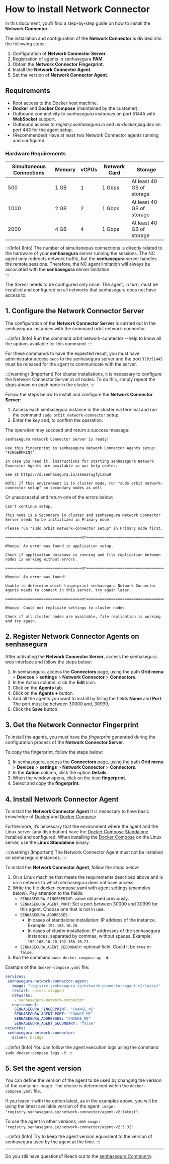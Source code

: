 # How to install Network Connector


In this document, you’ll find a step-by-step guide on how to install the **Network Connector**.

The installation and configuration of the **Network Connector** is divided into the following steps:

1. Configuration of **Network Connector Server**.
2. Registration of agents in senhasegura **PAM**.
3. Obtain the **Network Connector Fingerprint**.
4. Install the **Network Connector Agent**.
5. Set the version of **Network Connector Agent**.

## Requirements

* Root access to the Docker host machine.  
* **Docker** and **Docker Compose** (maintained by the customer).  
* Outbound connectivity to *senhasegura instances* on port 51445 with **WebSocket** support.  
* Outbound access to *registry.senhasegura.io* and *us-docker.pkg.dev* on port 443 for the agent setup.  
* (Recommended) Have at least two Network Connector agents running and configured.

### Hardware Requirements

| Simultaneous Connections | Memory  | vCPUs | Network Card   | Storage                        |
|--------------------------|---------|-------|----------------|--------------------------------|
| 500                      | 1 GB    | 1     | 1 Gbps         | At least 40 GB of storage      |
| 1000                     | 2 GB    | 2     | 1 Gbps         | At least 40 GB of storage      |
| 2000                     | 4 GB    | 4     | 1 Gbps         | At least 40 GB of storage      |

:::(Info) (Info)
The number of simultaneous connections is directly related to the hardware of your **senhasegura** server running the sessions. The NC agent only redirects network traffic, but the **senhasegura** server handles the remote sessions. Therefore, the NC agent limitation will always be associated with the **senhasegura** server limitation.  
:::

The *Server* needs to be configured only once. The agent, in turn, must be installed and configured on all networks that senhasegura does not have access to.

## 1. Configure the Network Connector Server

The configuration of the **Network Connector Server** is carried out in the senhasegura instances with the command orbit network-connector.

:::(info) (Info) 
Run the command orbit network-connector --help to know all the options available for this command. 
:::

For these commands to have the expected result, you must have administrator access `sudo` to the senhasegura server and the port `TCP/51445` must be released for the agent to communicate with the server.

:::(warning) (Important) 
For cluster installations, it is necessary to configure the Network Connector Server at all nodes. To do this, simply repeat the steps above on each node in the cluster. 
:::

Follow the steps below to install and configure the **Network Connector Server**:

1. Access each senhasegura instance in the cluster via terminal and run the command `sudo orbit network-connector` setup.
2. Enter the key and, to confirm the operation.

The operation may succeed and return a success message:

```
senhasegura Network Connector Server is ready!

Use this fingerprint in senhasegura Network Connector Agents setup: "FINGERPRINT"

In case you need it, instructions for starting senhasegura Network Connector Agents are available in our help center.

See at https://d.senhasegura.io/skme2rugfyizbw9

NOTE: If this environment is in cluster mode, run "sudo orbit network-connector setup" on secondary nodes as well
```

Or unsuccessful and return one of the errors below:

```
Can't continue setup.

This node is a Secondary in cluster and senhasegura Network Connector Server needs to be initialized in Primary node.

Please run "sudo orbit network-connector setup" in Primary node first.

==================================or=====================================

Whoops! An error was found in application setup.

Check if application database is running and file replication between nodes is working without errors.

==================================or=====================================

Whoops! An error was found!

Unable to determine which fingerprint senhasegura Network Connector Agents needs to connect in this server, try again later.

==================================or=====================================
 
Whoops! Could not replicate settings to cluster nodes

Check if all cluster nodes are available, file replication is working and try again.
```

## 2. Register Network Connector Agents on senhasegura

After activating the **Network Connector Server**, access the senhasegura web interface and follow the steps below:

1. In senhasegura, access the **Connectors** page, using the path **Grid menu** > **Devices** > **settings** > **Network Connector** > **Connectors**.
2. In the Action column, click the **Edit** icon.
3. Click on the **Agents** tab.
4. Click on the **Agents +** button.
5. Add all the agents you want to install by filling the fields **Name** and **Port**. The port must be between 30000 and, 30999.
6. Click the **Save** button.

## 3. Get the Network Connector Fingerprint

To install the agents, you must have the *fingerprint* generated during the configuration process of the **Network Connector Server**.

To copy the fingerprint, follow the steps below:

1. In senhasegura, access the **Connectors** page, using the path **Grid menu** > **Devices** > **settings** > **Network Connector** > **Connectors**.
2. In the **Action** column, click the option **Details**.
3. When the window opens, click on the icon **fingerprint**.
5. Select and copy the **fingerprint**.

## 4. Install Network Connector Agent

To install the **Network Connector Agent** It is necessary to have basic knowledge of [Docker](https://docs.docker.com/engine/) and [Docker Compose](https://docs.docker.com/compose/).

Furthermore, it’s necessary that the environment where the agent and the Linux server (any distribution) have the [Docker Compose Standalone](https://docs.docker.com/compose/install/other/) installed and configured. When installing the [Docker Compose](https://docs.docker.com/compose/install/) on the Linux server, use the **Linux Standalone** binary.

:::(warning) (Important) 
The Network Connector Agent must not be installed on senhasegura instances. 
:::

To install the **Network Connector Agent**, follow the steps below:

1. On a Linux machine that meets the requirements described above and is on a network to which senhasegura does not have access.
2. Write the file docker-compose.yaml with agent settings (examples below). Pay attention to the fields:
	* `SENHASEGURA_FINGERPRINT`: value obtained previously.
	* `SENHASEGURA_AGENT_PORT`: Set a port between 30000 and 30999 for this agent. Choose one that is not in use.
	* `SENHASEGURA_ADDRESSES`:
		- In cases of standalone installation: IP address of the instance. Example: `192.168.10.20`.
		- In cases of cluster installation: IP addresses of the senhasegura instances, separated by commas, without spaces. Example: `192.168.10.20,192.168.10.21`.
	* `SENHASEGURA_AGENT_SECONDARY`: optional field. Could it be `true` or `false`.
3. Run the command `sudo docker-compose up -d`.

Example of the `docker-compose.yaml` file:

```yaml
services:
 senhasegura-network-connector-agent:
   image: "registry.senhasegura.io/network-connector/agent-v2:latest"
   restart: unless-stopped
   networks:
    - senhasegura-network-connector
   environment:
    SENHASEGURA_FINGERPRINT: "CHANGE_ME"
    SENHASEGURA_AGENT_PORT: "CHANGE_ME"
    SENHASEGURA_ADDRESSES: "CHANGE_ME"
    SENHASEGURA_AGENT_SECONDARY: "false"
networks:
 senhasegura-network-connector:
   driver: bridge
```

:::(info) (Info) 
You can follow the agent execution logs using the command `sudo docker-compose logs -f`. 
:::

## 5. Set the agent version

You can define the version of the agent to be used by changing the version of the container image. The choice is determined within the `docker-compose.yaml` file.

If you leave it with the option latest, as in the examples above, you will be using the latest available version of the agent: `image: "registry.senhasegura.io/network-connector/agent-v2:latest"`.

To use the agent in other versions, use `image: "registry.senhasegura.io/network-connector/agent-v2:3.32"`.

:::(info) (Info) 
Try to keep the agent version equivalent to the version of senhasegura used by the agent at the time. 
:::

---

Do you still have questions? Reach out to the [senhasegura Community](https://community.senhasegura.io/).